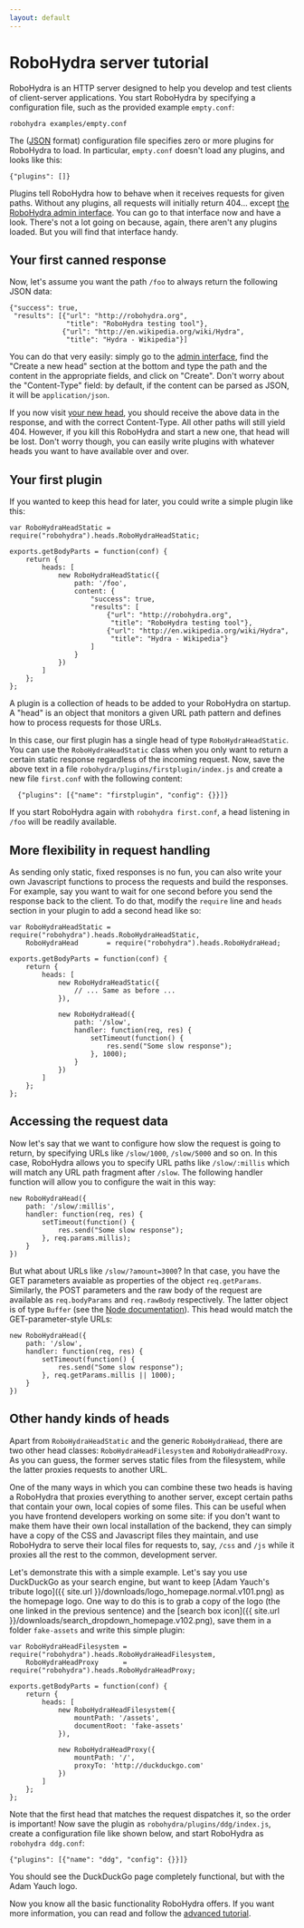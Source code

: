 ```yaml
---
layout: default
---
```

RoboHydra server tutorial
=========================

RoboHydra is an HTTP server designed to help you develop and test clients
of client-server applications. You start RoboHydra by specifying a
configuration file, such as the provided example `empty.conf`:

    robohydra examples/empty.conf

The ([JSON](http://en.wikipedia.org/wiki/Json) format) configuration
file specifies zero or more plugins for RoboHydra to load. In particular,
`empty.conf` doesn't load any plugins, and looks like this:

    {"plugins": []}

Plugins tell RoboHydra how to behave when it receives requests for
given paths. Without any plugins, all requests will initially return
404... except [the RoboHydra admin
interface](http://localhost:3000/robohydra-admin).  You can go to that
interface now and have a look. There's not a lot going on because,
again, there aren't any plugins loaded. But you will find that
interface handy.

Your first canned response
--------------------------

Now, let's assume you want the path `/foo` to always return the
following JSON data:

    {"success": true,
     "results": [{"url": "http://robohydra.org",
                  "title": "RoboHydra testing tool"},
                 {"url": "http://en.wikipedia.org/wiki/Hydra",
                  "title": "Hydra - Wikipedia"}]

You can do that very easily: simply go to the [admin
interface](http://localhost:3000/robohydra-admin), find the "Create a
new head" section at the bottom and type the path and the content in
the appropriate fields, and click on "Create". Don't worry about the
"Content-Type" field: by default, if the content can be parsed as
JSON, it will be `application/json`.

If you now visit [your new head](http://localhost:3000/foo), you
should receive the above data in the response, and with the correct
Content-Type. All other paths will still yield 404. However, if you
kill this RoboHydra and start a new one, that head will be lost. Don't
worry though, you can easily write plugins with whatever heads you
want to have available over and over.


Your first plugin
-----------------

If you wanted to keep this head for later, you could write a simple
plugin like this:

    var RoboHydraHeadStatic = require("robohydra").heads.RoboHydraHeadStatic;
    
    exports.getBodyParts = function(conf) {
        return {
            heads: [
                new RoboHydraHeadStatic({
                    path: '/foo',
                    content: {
                        "success": true,
                        "results": [
                            {"url": "http://robohydra.org",
                             "title": "RoboHydra testing tool"},
                            {"url": "http://en.wikipedia.org/wiki/Hydra",
                             "title": "Hydra - Wikipedia"}
                        ]
                    }
                })
            ]
        };
    };

A plugin is a collection of heads to be added to your RoboHydra on
startup. A "head" is an object that monitors a given URL path pattern
and defines how to process requests for those URLs.

In this case, our first plugin has a single head of type
`RoboHydraHeadStatic`. You can use the `RoboHydraHeadStatic` class
when you only want to return a certain static response regardless of
the incoming request. Now, save the above text in a file
`robohydra/plugins/firstplugin/index.js` and create a new file
`first.conf` with the following content:

      {"plugins": [{"name": "firstplugin", "config": {}}]}

If you start RoboHydra again with `robohydra first.conf`, a head
listening in `/foo` will be readily available.


More flexibility in request handling
------------------------------------

As sending only static, fixed responses is no fun, you can also write
your own Javascript functions to process the requests and build the
responses. For example, say you want to wait for one second before you
send the response back to the client. To do that, modify the `require`
line and `heads` section in your plugin to add a second head like so:

    var RoboHydraHeadStatic = require("robohydra").heads.RoboHydraHeadStatic,
        RoboHydraHead       = require("robohydra").heads.RoboHydraHead;
    
    exports.getBodyParts = function(conf) {
        return {
            heads: [
                new RoboHydraHeadStatic({
                    // ... Same as before ...
                }),
    
                new RoboHydraHead({
                    path: '/slow',
                    handler: function(req, res) {
                        setTimeout(function() {
                            res.send("Some slow response");
                        }, 1000);
                    }
                })
            ]
        };
    };


Accessing the request data
--------------------------

Now let's say that we want to configure how slow the request is going
to return, by specifying URLs like `/slow/1000`, `/slow/5000` and so
on. In this case, RoboHydra allows you to specify URL paths like
`/slow/:millis` which will match any URL path fragment after
`/slow`. The following handler function will allow you to configure
the wait in this way:

    new RoboHydraHead({
        path: '/slow/:millis',
        handler: function(req, res) {
            setTimeout(function() {
                res.send("Some slow response");
            }, req.params.millis);
        }
    })

But what about URLs like `/slow/?amount=3000`? In that case, you have
the GET parameters avaiable as properties of the object
`req.getParams`. Similarly, the POST parameters and the raw body of
the request are available as `req.bodyParams` and `req.rawBody`
respectively. The latter object is of type `Buffer` (see the [Node
documentation](http://nodejs.org/docs/latest/api/buffer.html)). This
head would match the GET-parameter-style URLs:

    new RoboHydraHead({
        path: '/slow',
        handler: function(req, res) {
            setTimeout(function() {
                res.send("Some slow response");
            }, req.getParams.millis || 1000);
        }
    })


Other handy kinds of heads
--------------------------

Apart from `RoboHydraHeadStatic` and the generic `RoboHydraHead`,
there are two other head classes: `RoboHydraHeadFilesystem` and
`RoboHydraHeadProxy`. As you can guess, the former serves static files
from the filesystem, while the latter proxies requests to another URL.

One of the many ways in which you can combine these two heads is
having a RoboHydra that proxies everything to another server, except
certain paths that contain your own, local copies of some files. This
can be useful when you have frontend developers working on some site:
if you don't want to make them have their own local installation of
the backend, they can simply have a copy of the CSS and Javascript
files they maintain, and use RoboHydra to serve their local files for
requests to, say, `/css` and `/js` while it proxies all the rest to
the common, development server.

Let's demonstrate this with a simple example. Let's say you use
DuckDuckGo as your search engine, but want to keep [Adam Yauch's
tribute logo]({{ site.url }}/downloads/logo_homepage.normal.v101.png)
as the homepage logo. One way to do this is to grab a copy of the logo
(the one linked in the previous sentence) and the [search box
icon]({{ site.url }}/downloads/search_dropdown_homepage.v102.png),
save them in a folder `fake-assets` and write this simple plugin:

    var RoboHydraHeadFilesystem = require("robohydra").heads.RoboHydraHeadFilesystem,
        RoboHydraHeadProxy      = require("robohydra").heads.RoboHydraHeadProxy;
    
    exports.getBodyParts = function(conf) {
        return {
            heads: [
                new RoboHydraHeadFilesystem({
                    mountPath: '/assets',
                    documentRoot: 'fake-assets'
                }),
    
                new RoboHydraHeadProxy({
                    mountPath: '/',
                    proxyTo: 'http://duckduckgo.com'
                })
            ]
        };
    };

Note that the first head that matches the request dispatches it, so
the order is important! Now save the plugin as
`robohydra/plugins/ddg/index.js`, create a configuration file like
shown below, and start RoboHydra as `robohydra ddg.conf`:

    {"plugins": [{"name": "ddg", "config": {}}]}

You should see the DuckDuckGo page completely functional, but with the
Adam Yauch logo.

Now you know all the basic functionality RoboHydra offers. If you want
more information, you can read and follow the <a
href="advanced/">advanced tutorial</a>.

